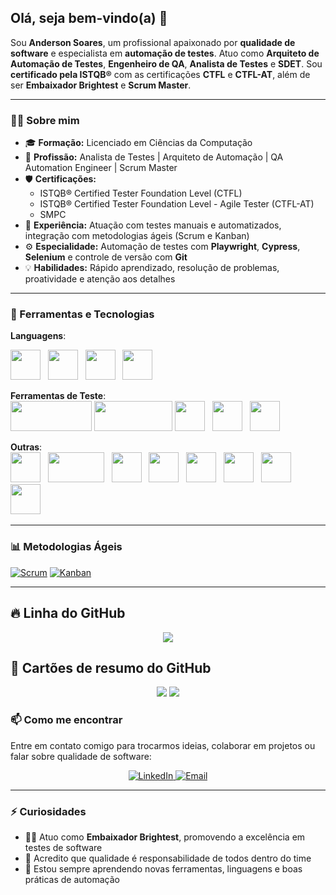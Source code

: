 ## Olá, seja bem-vindo(a) 👋

Sou **Anderson Soares**, um profissional apaixonado por **qualidade de software** e especialista em **automação de testes**. Atuo como **Arquiteto de Automação de Testes**, **Engenheiro de QA**, **Analista de Testes** e **SDET**. Sou **certificado pela ISTQB®** com as certificações **CTFL** e **CTFL-AT**, além de ser **Embaixador Brightest** e **Scrum Master**.

---

### 👨‍💻 Sobre mim

- 🎓 **Formação:** Licenciado em Ciências da Computação  
- 💼 **Profissão:** Analista de Testes | Arquiteto de Automação | QA Automation Engineer | Scrum Master  
- 🛡️ **Certificações:**
  - ISTQB® Certified Tester Foundation Level (CTFL)
  - ISTQB® Certified Tester Foundation Level - Agile Tester (CTFL-AT)
  - SMPC
- 🚀 **Experiência:** Atuação com testes manuais e automatizados, integração com metodologias ágeis (Scrum e Kanban)
- ⚙️ **Especialidade:** Automação de testes com **Playwright**, **Cypress**, **Selenium** e controle de versão com **Git**
- 💡 **Habilidades:** Rápido aprendizado, resolução de problemas, proatividade e atenção aos detalhes

---

### 🧰 Ferramentas e Tecnologias


**Languagens**: 

[<img src="https://img.icons8.com/color/48/000000/typescript.png" width="48" height="48">](https://www.typescriptlang.org) &nbsp;
[<img src="https://img.icons8.com/color/48/000000/javascript.png" width="48" height="48">](https://www.javascript.com) &nbsp;
[<img src="https://img.icons8.com/color/48/000000/java-coffee-cup-logo.png" width="48" height="48">](https://www.oracle.com/java/) &nbsp;
[<img src="https://img.icons8.com/officel/48/000000/php-logo.png" width="48" height="48">](https://www.php.net) &nbsp;

**Ferramentas de Teste**:  
[<img src="https://upload.wikimedia.org/wikipedia/commons/7/75/Playwright_Logo.svg" width="130" height="48">](https://playwright.dev)
[<img src="https://www.cypress.io/_astro/cypress-logo.D87396b0.svg" width="125" height="48">](https://www.cypress.io)
[<img src="https://www.svgrepo.com/show/354321/selenium.svg" width="48" height="48">](https://www.selenium.dev)  &nbsp; 
[<img src="https://www.svgrepo.com/show/354202/postman-icon.svg" width="48" height="48">](https://www.postman.com)  &nbsp; 
[<img src="https://icon.icepanel.io/Technology/svg/Insomnia.svg" width="48" height="48">](https://insomnia.rest) &nbsp;

**Outras**:  
[<img src="https://icon.icepanel.io/Technology/svg/Visual-Studio-Code-%28VS-Code%29.svg" width="48" height="48">](https://code.visualstudio.com) &nbsp;
[<img src="https://www.vectorlogo.zone/logos/mysql/mysql-official.svg" width="90" height="48">](https://www.mysql.com)  &nbsp; 
[<img src="https://icon.icepanel.io/Technology/svg/Git.svg" width="48" height="48">](https://git-scm.com) &nbsp;
[<img src="https://icon.icepanel.io/Technology/svg/SQL-Developer.svg" width="48" height="48">](https://www.oracle.com/database/sqldeveloper/) &nbsp;
[<img src="https://icon.icepanel.io/Technology/svg/DBeaver.svg" width="48" height="48">](https://dbeaver.io) &nbsp;
[<img src="https://icon.icepanel.io/Technology/svg/Jira.svg" width="48" height="48">](https://www.atlassian.com/software/jira) &nbsp;
[<img src="https://icon.icepanel.io/Technology/svg/Swagger.svg" width="48" height="48">](https://swagger.io) &nbsp;
[<img src="https://icon.icepanel.io/Technology/svg/Node.js.svg" width="48" height="48">](https://nodejs.org) &nbsp;

---
### 📊 Metodologias Ágeis
[![Scrum](https://img.shields.io/badge/Scrum-6DB33F?style=for-the-badge)](https://scrumguides.org/)
[![Kanban](https://img.shields.io/badge/Kanban-009688?style=for-the-badge)](https://kanban.org/)

---
## 🔥 Linha do GitHub

<div align="center">
  <img src="https://github-readme-streak-stats.herokuapp.com/?user=AndersonSoares1-2&theme=dark&hide_border=true" />
</div>


## 🧠 Cartões de resumo do GitHub
<div align="center">
  <img src="https://github-profile-summary-cards.vercel.app/api/cards/stats?username=AndersonSoares1-2&theme=tokyonight" />
  <img src="https://github-profile-summary-cards.vercel.app/api/cards/repos-per-language?username=AndersonSoares1-2&theme=tokyonight" />
</div>

### 📫 Como me encontrar

Entre em contato comigo para trocarmos ideias, colaborar em projetos ou falar sobre qualidade de software:  

<p align="center">
  <a href="https://www.linkedin.com/in/anderson-soares-7b27961a3/" target="_blank">
    <img src="https://img.shields.io/badge/LinkedIn-0A66C2?style=for-the-badge&logo=linkedin&logoColor=white" alt="LinkedIn" />
  </a>
  <a href="mailto:andersonsoaresss123@gmail.com" target="_blank">
    <img src="https://img.shields.io/badge/Gmail-D14836?style=for-the-badge&logo=gmail&logoColor=white" alt="Email" />
  </a>
</p>

---

### ⚡ Curiosidades

- 👨‍🏫 Atuo como **Embaixador Brightest**, promovendo a excelência em testes de software  
- 💬 Acredito que qualidade é responsabilidade de todos dentro do time  
- 🌱 Estou sempre aprendendo novas ferramentas, linguagens e boas práticas de automação

<!--
**AndersonSoares1-2/AndersonSoares1-2** é um repositório ✨ especial ✨ porque o `README.md` (este arquivo) aparece no seu perfil do GitHub.
-->
